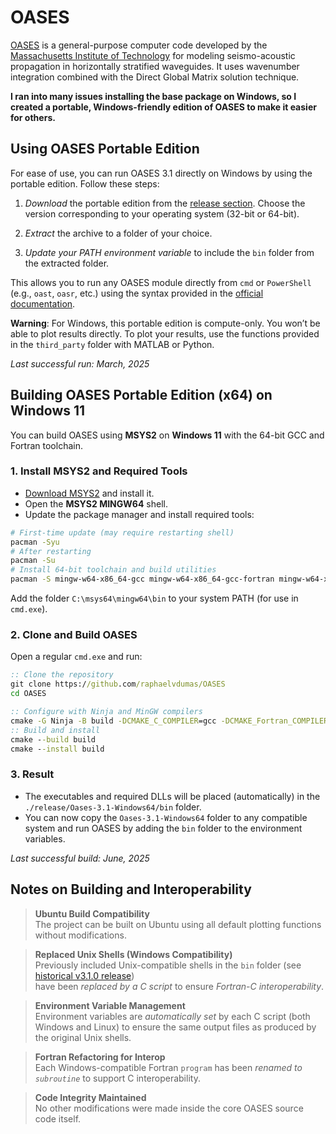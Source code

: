 # OASES

[OASES](https://tlo.mit.edu/technologies/oases-software-modeling-seismo-acoustic-propagation-horizontally-stratified-waveguides) is a general-purpose computer code developed by the [Massachusetts Institute of Technology](http://www.mit.edu/) for modeling seismo-acoustic propagation in horizontally stratified waveguides. It uses wavenumber integration combined with the Direct Global Matrix solution technique.

**I ran into many issues installing the base package on Windows, so I created a portable, Windows-friendly edition of OASES to make it easier for others.**

## Using OASES Portable Edition

For ease of use, you can run OASES 3.1 directly on Windows by using the portable edition. Follow these steps:

1. _Download_ the portable edition from the [release section](https://github.com/raphaelvdumas/OASES/releases/tag/v3.1.0). Choose the version corresponding to your operating system (32-bit or 64-bit).
   
2. _Extract_ the archive to a folder of your choice.

3. _Update your PATH environment variable_ to include the `bin` folder from the extracted folder. 

This allows you to run any OASES module directly from `cmd` or `PowerShell` (e.g., `oast`, `oasr`, etc.) using the syntax provided in the [official documentation](https://github.com/raphaelvdumas/OASES/blob/master/OASES%203.1%20-%20User%20Guide.pdf).

**Warning**: For Windows, this portable edition is compute-only. You won’t be able to plot results directly. To plot your results, use the functions provided in the `third_party` folder with MATLAB or Python.

_Last successful run: March, 2025_

## Building OASES Portable Edition (x64) on Windows 11 
You can build OASES using **MSYS2** on **Windows 11** with the 64-bit GCC and Fortran toolchain. 

### 1. Install MSYS2 and Required Tools 
- [Download MSYS2](https://www.msys2.org/) and install it. 
- Open the **MSYS2 MINGW64** shell. 
- Update the package manager and install required tools: 
```bash 
# First-time update (may require restarting shell) 
pacman -Syu 
# After restarting 
pacman -Su 
# Install 64-bit toolchain and build utilities 
pacman -S mingw-w64-x86_64-gcc mingw-w64-x86_64-gcc-fortran mingw-w64-x86_64-cmake mingw-w64-x86_64-ninja 
``` 
Add the folder `C:\msys64\mingw64\bin` to your system PATH (for use in `cmd.exe`).

### 2. Clone and Build OASES 
Open a regular `cmd.exe` and run: 
```cmd 
:: Clone the repository 
git clone https://github.com/raphaelvdumas/OASES 
cd OASES 

:: Configure with Ninja and MinGW compilers 
cmake -G Ninja -B build -DCMAKE_C_COMPILER=gcc -DCMAKE_Fortran_COMPILER=gfortran 
:: Build and install 
cmake --build build 
cmake --install build 
``` 

### 3. Result 
- The executables and required DLLs will be placed (automatically) in the `./release/Oases-3.1-Windows64/bin` folder. 
- You can now copy the `Oases-3.1-Windows64` folder to any compatible system and run OASES by adding the `bin` folder to the environment variables.

_Last successful build: June, 2025_

## Notes on Building and Interoperability

> **Ubuntu Build Compatibility**  
> The project can be built on Ubuntu using all default plotting functions without modifications.

> **Replaced Unix Shells (Windows Compatibility)**  
> Previously included Unix-compatible shells in the `bin` folder (see [historical v3.1.0 release](https://github.com/raphaelvdumas/OASES/releases/tag/v3.1.0-historical))  
> have been _replaced by a C script_ to ensure _Fortran-C interoperability_.

> **Environment Variable Management**  
> Environment variables are _automatically set_ by each C script (both Windows and Linux) to ensure the same output files as produced by the original Unix shells.

> **Fortran Refactoring for Interop**  
> Each Windows-compatible Fortran `program` has been _renamed to `subroutine`_ to support C interoperability.

> **Code Integrity Maintained**  
> No other modifications were made inside the core OASES source code itself.
